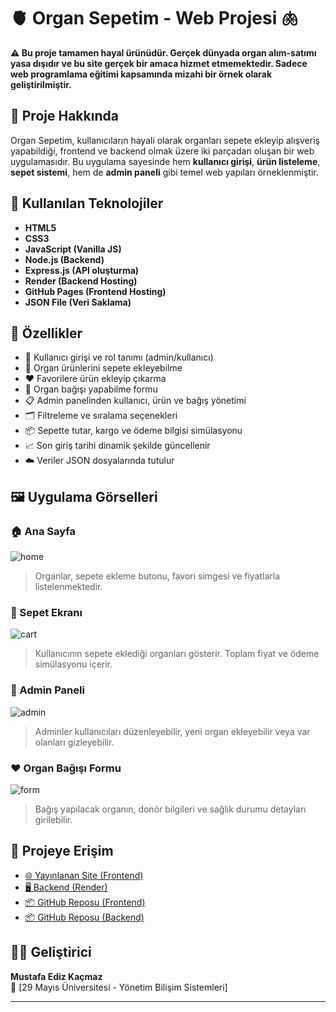 # 🫀 Organ Sepetim - Web Projesi 🫁

**⚠️ Bu proje tamamen hayal ürünüdür. Gerçek dünyada organ alım-satımı yasa dışıdır ve bu site gerçek bir amaca hizmet etmemektedir. Sadece web programlama eğitimi kapsamında mizahi bir örnek olarak geliştirilmiştir.**

## 🎯 Proje Hakkında

Organ Sepetim, kullanıcıların hayali olarak organları sepete ekleyip alışveriş yapabildiği, frontend ve backend olmak üzere iki parçadan oluşan bir web uygulamasıdır. Bu uygulama sayesinde hem **kullanıcı girişi**, **ürün listeleme**, **sepet sistemi**, hem de **admin paneli** gibi temel web yapıları örneklenmiştir.

## 🧰 Kullanılan Teknolojiler

- **HTML5**
- **CSS3**
- **JavaScript (Vanilla JS)**
- **Node.js (Backend)**
- **Express.js (API oluşturma)**
- **Render (Backend Hosting)**
- **GitHub Pages (Frontend Hosting)**
- **JSON File (Veri Saklama)**

## 🚀 Özellikler

- 🔐 Kullanıcı girişi ve rol tanımı (admin/kullanıcı)
- 🛒 Organ ürünlerini sepete ekleyebilme
- ❤️ Favorilere ürün ekleyip çıkarma
- 🧾 Organ bağışı yapabilme formu
- 📋 Admin panelinden kullanıcı, ürün ve bağış yönetimi
- 🗂️ Filtreleme ve sıralama seçenekleri
- 📦 Sepette tutar, kargo ve ödeme bilgisi simülasyonu
- 📈 Son giriş tarihi dinamik şekilde güncellenir
- ☁️ Veriler JSON dosyalarında tutulur

## 🖼️ Uygulama Görselleri

### 🏠 Ana Sayfa
![home](https://kendi-kaynak-url'in/anasayfa.png)
> Organlar, sepete ekleme butonu, favori simgesi ve fiyatlarla listelenmektedir.

### 🛒 Sepet Ekranı
![cart](https://kendi-kaynak-url'in/sepet.png)
> Kullanıcının sepete eklediği organları gösterir. Toplam fiyat ve ödeme simülasyonu içerir.

### 👤 Admin Paneli
![admin](https://kendi-kaynak-url'in/adminpanel.png)
> Adminler kullanıcıları düzenleyebilir, yeni organ ekleyebilir veya var olanları gizleyebilir.

### ❤️ Organ Bağışı Formu
![form](https://kendi-kaynak-url'in/form.png)
> Bağış yapılacak organın, donör bilgileri ve sağlık durumu detayları girilebilir.

## 📂 Projeye Erişim

- [🌐 Yayınlanan Site (Frontend)](https://zideofturkey.github.io/organ-sepetim-site/)
- [🖥️ Backend (Render)](https://organ-sepetim-backend.onrender.com)
- [📦 GitHub Reposu (Frontend)](https://github.com/zideofturkey/organ-sepetim-site)
- [📦 GitHub Reposu (Backend)](https://github.com/zideofturkey/organ-sepetim-backend)

## 👨‍💻 Geliştirici

**Mustafa Ediz Kaçmaz**  
📘 [29 Mayıs Üniversitesi - Yönetim Bilişim Sistemleri]

---

